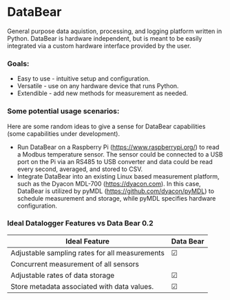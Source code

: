 # DataBear
General purpose data aquistion, processing, and logging platform written in Python.
DataBear is hardware independent, but is meant to be easily integrated via a custom
hardware interface provided by the user.

### Goals:
* Easy to use - intuitive setup and configuration.
* Versatile - use on any hardware device that runs Python.
* Extendible - add new methods for measurement as needed.

### Some potential usage scenarios:
Here are some random ideas to give a sense for DataBear capabilities (some capabilities under development).
* Run DataBear on a Raspberry Pi (https://www.raspberrypi.org/) to read a Modbus temperature sensor.  The sensor could be connected to a USB port on the Pi via an RS485 to USB converter and data could be read every second, averaged, and stored to CSV.
* Integrate DataBear into an existing Linux based measurement platform, such as the Dyacon MDL-700 (https://dyacon.com). In this case, DataBear is utilized by pyMDL (https://github.com/dyacon/pyMDL) to schedule measurement and storage, while pyMDL specifies hardware configuration.

### Ideal Datalogger Features vs Data Bear 0.2
| Ideal Feature                                  | Data Bear       |
| -------------                                  | ---------       |
| Adjustable sampling rates for all measurements | &#9745;         |
| Concurrent measurement of all sensors          |                 |
| Adjustable rates of data storage               | &#9745;         |
| Store metadata associated with data values.    | &#9745;         |
